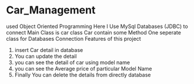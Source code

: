 # Car_Management
used Object Oriented Programming 
Here I Use MySql Databases (JDBC) to connect 
Main Class is car
class Car contain some Method
One seperate class for Databases Connection 
Features of this project
1. insert Car detail in database
2. You can update the detail
3. you can see the detail of car using model name
4. you can see the Average price of particular Model Name
5. Finally You can delete the details from directly database  

